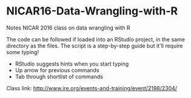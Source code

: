 # NICAR16-Data-Wrangling-with-R
Notes NICAR 2016 class on data wrangling with R

The code can be followed if loaded into an RStudio project, in the same directory as the files.
The script is a step-by-step guide but it'll require some typing!
- RStudio suggests hints when you start typing
- Up arrow for previous commands
- Tab through shortlist of commands

Class link: http://www.ire.org/events-and-training/event/2198/2304/

